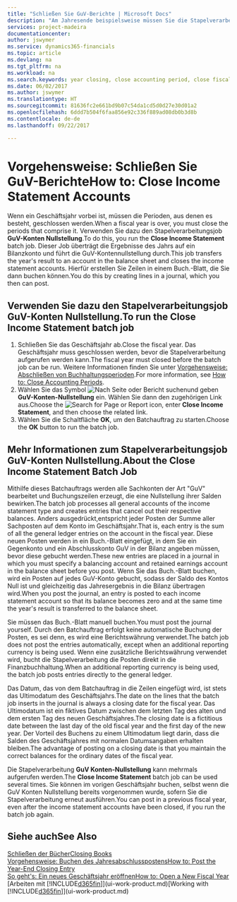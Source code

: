 ```yaml
---
title: "Schließen Sie GuV-Berichte | Microsoft Docs"
description: "Am Jahresende beispielsweise müssen Sie die Stapelverarbeitung \"GuV-Konten Nullstellung\" laufen lassen, um die Buchhaltungsperioden zu schließen, aus der sich das Geschäftsjahr zusammensetzt."
services: project-madeira
documentationcenter: 
author: jswymer
ms.service: dynamics365-financials
ms.topic: article
ms.devlang: na
ms.tgt_pltfrm: na
ms.workload: na
ms.search.keywords: year closing, close accounting period, close fiscal year, bank account detailed trial balance
ms.date: 06/02/2017
ms.author: jswymer
ms.translationtype: HT
ms.sourcegitcommit: 81636fc2e661bd9b07c54da1cd5d0d27e30d01a2
ms.openlocfilehash: 6ddd7b504f6faa856e92c336f889ad08db0b3d8b
ms.contentlocale: de-de
ms.lasthandoff: 09/22/2017

---
```

# <a name="how-to-close-income-statement-accounts"></a><span data-ttu-id="0a6fa-103">Vorgehensweise: Schließen Sie GuV-Berichte</span><span class="sxs-lookup"><span data-stu-id="0a6fa-103">How to: Close Income Statement Accounts</span></span>
<span data-ttu-id="0a6fa-104">Wenn ein Geschäftsjahr vorbei ist, müssen die Perioden, aus denen es besteht, geschlossen werden.</span><span class="sxs-lookup"><span data-stu-id="0a6fa-104">When a fiscal year is over, you must close the periods that comprise it.</span></span> <span data-ttu-id="0a6fa-105">Verwenden Sie dazu den Stapelverarbeitungsjob **GuV-Konten Nullstellung**.</span><span class="sxs-lookup"><span data-stu-id="0a6fa-105">To do this, you run the **Close Income Statement** batch job.</span></span> <span data-ttu-id="0a6fa-106">Dieser Job überträgt die Ergebnisse des Jahrs auf ein Bilanzkonto und führt die GuV-Kontennullstellung durch.</span><span class="sxs-lookup"><span data-stu-id="0a6fa-106">This job transfers the year's result to an account in the balance sheet and closes the income statement accounts.</span></span> <span data-ttu-id="0a6fa-107">Hierfür erstellen Sie Zeilen in einem Buch.-Blatt, die Sie dann buchen können.</span><span class="sxs-lookup"><span data-stu-id="0a6fa-107">You do this by creating lines in a journal, which you then can post.</span></span>

## <a name="to-run-the-close-income-statement-batch-job"></a><span data-ttu-id="0a6fa-108">Verwenden Sie dazu den Stapelverarbeitungsjob GuV-Konten Nullstellung.</span><span class="sxs-lookup"><span data-stu-id="0a6fa-108">To run the Close Income Statement batch job</span></span>
1. <span data-ttu-id="0a6fa-109">Schließen Sie das Geschäftsjahr ab.</span><span class="sxs-lookup"><span data-stu-id="0a6fa-109">Close the fiscal year.</span></span> <span data-ttu-id="0a6fa-110">Das Geschäftsjahr muss geschlossen werden, bevor die Stapelverarbeitung aufgerufen werden kann.</span><span class="sxs-lookup"><span data-stu-id="0a6fa-110">The fiscal year must closed before the batch job can be run.</span></span> <span data-ttu-id="0a6fa-111">Weitere Informationen finden Sie unter [Vorgehensweise: Abschließen von Buchhaltungsperioden](year-close-account-periods.md).</span><span class="sxs-lookup"><span data-stu-id="0a6fa-111">For more information, see [How to: Close Accounting Periods](year-close-account-periods.md).</span></span>
2. <span data-ttu-id="0a6fa-112">Wählen Sie das Symbol ![Nach Seite oder Bericht suchen](media/ui-search/search_small.png "Nach Seite oder Bericht suchen ")und geben **GuV-Konten-Nullstellung** ein. Wählen Sie dann den zugehörigen Link aus.</span><span class="sxs-lookup"><span data-stu-id="0a6fa-112">Choose the ![Search for Page or Report](media/ui-search/search_small.png "Search for Page or Report icon") icon, enter **Close Income Statement**, and then choose the related link.</span></span>
3. <span data-ttu-id="0a6fa-113">Wählen Sie die Schaltfläche **OK**, um den Batchauftrag zu starten.</span><span class="sxs-lookup"><span data-stu-id="0a6fa-113">Choose the **OK** button to run the batch job.</span></span>

## <a name="about-the-close-income-statement-batch-job"></a><span data-ttu-id="0a6fa-114">Mehr Informationen zum Stapelverarbeitungsjob GuV-Konten Nullstellung.</span><span class="sxs-lookup"><span data-stu-id="0a6fa-114">About the Close Income Statement Batch Job</span></span>
<span data-ttu-id="0a6fa-115">Mithilfe dieses Batchauftrags werden alle Sachkonten der Art "GuV" bearbeitet und Buchungszeilen erzeugt, die eine Nullstellung ihrer Salden bewirken.</span><span class="sxs-lookup"><span data-stu-id="0a6fa-115">The batch job processes all general accounts of the income statement type and creates entries that cancel out their respective balances.</span></span> <span data-ttu-id="0a6fa-116">Anders ausgedrückt,entspricht jeder Posten der Summe aller Sachposten auf dem Konto im Geschäftsjahr.</span><span class="sxs-lookup"><span data-stu-id="0a6fa-116">That is, each entry is the sum of all the general ledger entries on the account in the fiscal year.</span></span> <span data-ttu-id="0a6fa-117">Diese neuen Posten werden in ein Buch.-Blatt eingefügt, in dem Sie ein Gegenkonto und ein Abschlusskonto GuV in der Bilanz angeben müssen, bevor diese gebucht werden.</span><span class="sxs-lookup"><span data-stu-id="0a6fa-117">These new entries are placed in a journal in which you must specify a balancing account and retained earnings account in the balance sheet before you post.</span></span> <span data-ttu-id="0a6fa-118">Wenn Sie das Buch.-Blatt buchen, wird ein Posten auf jedes GuV-Konto gebucht, sodass der Saldo des Kontos Null ist und gleichzeitig das Jahresergebnis in die Bilanz übertragen wird.</span><span class="sxs-lookup"><span data-stu-id="0a6fa-118">When you post the journal, an entry is posted to each income statement account so that its balance becomes zero and at the same time the year's result is transferred to the balance sheet.</span></span>

<span data-ttu-id="0a6fa-119">Sie müssen das Buch.-Blatt manuell buchen.</span><span class="sxs-lookup"><span data-stu-id="0a6fa-119">You must post the journal yourself.</span></span> <span data-ttu-id="0a6fa-120">Durch den Batchauftrag erfolgt keine automatische Buchung der Posten, es sei denn, es wird eine Berichtswährung verwendet.</span><span class="sxs-lookup"><span data-stu-id="0a6fa-120">The batch job does not post the entries automatically, except when an additional reporting currency is being used.</span></span> <span data-ttu-id="0a6fa-121">Wenn eine zusätzliche Berichtswährung verwendet wird, bucht die Stapelverarbeitung die Posten direkt in die Finanzbuchhaltung.</span><span class="sxs-lookup"><span data-stu-id="0a6fa-121">When an additional reporting currency is being used, the batch job posts entries directly to the general ledger.</span></span>

<span data-ttu-id="0a6fa-122">Das Datum, das von dem Batchauftrag in die Zeilen eingefügt wird, ist stets das Ultimodatum des Geschäftsjahrs.</span><span class="sxs-lookup"><span data-stu-id="0a6fa-122">The date on the lines that the batch job inserts in the journal is always a closing date for the fiscal year.</span></span> <span data-ttu-id="0a6fa-123">Das Ultimodatum ist ein fiktives Datum zwischen dem letzten Tag des alten und dem ersten Tag des neuen Geschäftsjahres.</span><span class="sxs-lookup"><span data-stu-id="0a6fa-123">The closing date is a fictitious date between the last day of the old fiscal year and the first day of the new year.</span></span> <span data-ttu-id="0a6fa-124">Der Vorteil des Buchens zu einem Ultimodatum liegt darin, dass die Salden des Geschäftsjahres mit normalen Datumsangaben erhalten bleiben.</span><span class="sxs-lookup"><span data-stu-id="0a6fa-124">The advantage of posting on a closing date is that you maintain the correct balances for the ordinary dates of the fiscal year.</span></span>

<span data-ttu-id="0a6fa-125">Die Stapelverarbeitung **GuV Konten-Nullstellung** kann mehrmals aufgerufen werden.</span><span class="sxs-lookup"><span data-stu-id="0a6fa-125">The **Close Income Statement** batch job can be used several times.</span></span> <span data-ttu-id="0a6fa-126">Sie können im vorigen Geschäftsjahr buchen, selbst wenn die GuV Konten Nullstellung bereits vorgenommen wurde, sofern Sie die Stapelverarbeitung erneut ausführen.</span><span class="sxs-lookup"><span data-stu-id="0a6fa-126">You can post in a previous fiscal year, even after the income statement accounts have been closed, if you run the batch job again.</span></span>

## <a name="see-also"></a><span data-ttu-id="0a6fa-127">Siehe auch</span><span class="sxs-lookup"><span data-stu-id="0a6fa-127">See Also</span></span>
[<span data-ttu-id="0a6fa-128">Schließen der Bücher</span><span class="sxs-lookup"><span data-stu-id="0a6fa-128">Closing Books</span></span>](year-close-books.md)  
[<span data-ttu-id="0a6fa-129">Vorgehensweise: Buchen des Jahresabschlusspostens</span><span class="sxs-lookup"><span data-stu-id="0a6fa-129">How to: Post the Year-End Closing Entry</span></span>](year-how-post-year-end-close-entry.md)  
[<span data-ttu-id="0a6fa-130">So geht's: Ein neues Geschäftsjahr eröffnen</span><span class="sxs-lookup"><span data-stu-id="0a6fa-130">How to: Open a New Fiscal Year</span></span>](finance-how-open-new-fiscal-year.md)  
<span data-ttu-id="0a6fa-131">[Arbeiten mit [!INCLUDE[d365fin](includes/d365fin_md.md)]](ui-work-product.md)</span><span class="sxs-lookup"><span data-stu-id="0a6fa-131">[Working with [!INCLUDE[d365fin](includes/d365fin_md.md)]](ui-work-product.md)</span></span>

